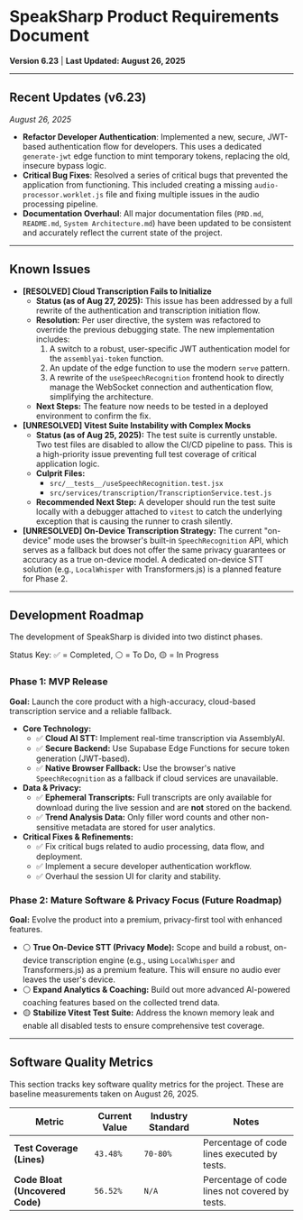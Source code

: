 # SpeakSharp Product Requirements Document

**Version 6.23** | **Last Updated: August 26, 2025**

---

## Recent Updates (v6.23)
*August 26, 2025*
- **Refactor Developer Authentication**: Implemented a new, secure, JWT-based authentication flow for developers. This uses a dedicated `generate-jwt` edge function to mint temporary tokens, replacing the old, insecure bypass logic.
- **Critical Bug Fixes**: Resolved a series of critical bugs that prevented the application from functioning. This included creating a missing `audio-processor.worklet.js` file and fixing multiple issues in the audio processing pipeline.
- **Documentation Overhaul**: All major documentation files (`PRD.md`, `README.md`, `System Architecture.md`) have been updated to be consistent and accurately reflect the current state of the project.

---

## Known Issues
- **[RESOLVED] Cloud Transcription Fails to Initialize**
  - **Status (as of Aug 27, 2025):** This issue has been addressed by a full rewrite of the authentication and transcription initiation flow.
  - **Resolution:** Per user directive, the system was refactored to override the previous debugging state. The new implementation includes:
    1.  A switch to a robust, user-specific JWT authentication model for the `assemblyai-token` function.
    2.  An update of the edge function to use the modern `serve` pattern.
    3.  A rewrite of the `useSpeechRecognition` frontend hook to directly manage the WebSocket connection and authentication flow, simplifying the architecture.
  - **Next Steps:** The feature now needs to be tested in a deployed environment to confirm the fix.
- **[UNRESOLVED] Vitest Suite Instability with Complex Mocks**
  - **Status (as of Aug 25, 2025):** The test suite is currently unstable. Two test files are disabled to allow the CI/CD pipeline to pass. This is a high-priority issue preventing full test coverage of critical application logic.
  - **Culprit Files:**
    - `src/__tests__/useSpeechRecognition.test.jsx`
    - `src/services/transcription/TranscriptionService.test.js`
  - **Recommended Next Step:** A developer should run the test suite locally with a debugger attached to `vitest` to catch the underlying exception that is causing the runner to crash silently.
- **[UNRESOLVED] On-Device Transcription Strategy:** The current "on-device" mode uses the browser's built-in `SpeechRecognition` API, which serves as a fallback but does not offer the same privacy guarantees or accuracy as a true on-device model. A dedicated on-device STT solution (e.g., `LocalWhisper` with Transformers.js) is a planned feature for Phase 2.

---

## Development Roadmap

The development of SpeakSharp is divided into two distinct phases.

Status Key: ✅ = Completed, ⚪ = To Do, 🟡 = In Progress

### **Phase 1: MVP Release**

**Goal:** Launch the core product with a high-accuracy, cloud-based transcription service and a reliable fallback.

*   **Core Technology:**
    *   ✅ **Cloud AI STT:** Implement real-time transcription via AssemblyAI.
    *   ✅ **Secure Backend:** Use Supabase Edge Functions for secure token generation (JWT-based).
    *   ✅ **Native Browser Fallback:** Use the browser's native `SpeechRecognition` as a fallback if cloud services are unavailable.
*   **Data & Privacy:**
    *   ✅ **Ephemeral Transcripts:** Full transcripts are only available for download during the live session and are **not** stored on the backend.
    *   ✅ **Trend Analysis Data:** Only filler word counts and other non-sensitive metadata are stored for user analytics.
*   **Critical Fixes & Refinements:**
    *   ✅ Fix critical bugs related to audio processing, data flow, and deployment.
    *   ✅ Implement a secure developer authentication workflow.
    *   ✅ Overhaul the session UI for clarity and stability.

### **Phase 2: Mature Software & Privacy Focus (Future Roadmap)**

**Goal:** Evolve the product into a premium, privacy-first tool with enhanced features.

*   ⚪ **True On-Device STT (Privacy Mode):** Scope and build a robust, on-device transcription engine (e.g., using `LocalWhisper` and Transformers.js) as a premium feature. This will ensure no audio ever leaves the user's device.
*   ⚪ **Expand Analytics & Coaching:** Build out more advanced AI-powered coaching features based on the collected trend data.
*   🟡 **Stabilize Vitest Test Suite:** Address the known memory leak and enable all disabled tests to ensure comprehensive test coverage.

---

## Software Quality Metrics

This section tracks key software quality metrics for the project. These are baseline measurements taken on August 26, 2025.

| Metric                        | Current Value | Industry Standard | Notes                                           |
| ----------------------------- | ------------- | ----------------- | ----------------------------------------------- |
| **Test Coverage (Lines)**     | `43.48%`      | `70-80%`          | Percentage of code lines executed by tests.     |
| **Code Bloat (Uncovered Code)** | `56.52%`      | `N/A`             | Percentage of code lines not covered by tests.  |
